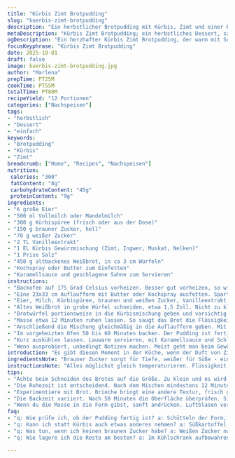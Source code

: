 ```yaml
---
title: "Kürbis Zimt Brotpudding"
slug: "kuerbis-zimt-brotpudding"
description: "Ein herbstlicher Brotpudding mit Kürbis, Zimt und einer Prise Muskat. Eier und Milch sorgen für die cremige Basis, während brauner Zucker für Karamellnoten sorgt. Gebackenes Brot saugt die Flüssigkeit auf, wird saftig und leicht knusprig an der Oberfläche. Ideal für kalte Tage, serviert mit einer Schlagsahne oder Karamellsauce. Zubereitung und Backzeit zusammen rund 70 Minuten, ergibt etwa 12 Portionen. Gut als Dessert oder süßes Frühstück. Die Zubereitung erlaubt Flexibilität bei Zutaten und Timing. Ein unkomplizierter Klassiker, der mit wenigen Kniffen besonders wird."
metaDescription: "Kürbis Zimt Brotpudding; ein herbstliches Dessert, saftig mit Zimt und Muskat, perfekt für kühlere Tage"
ogDescription: "Ein herzhafter Kürbis Zimt Brotpudding, der warm mit Schlagsahne oder Karamellsauce serviert wird. Ein Muss für den Herbst"
focusKeyphrase: "Kürbis Zimt Brotpudding"
date: 2025-10-01
draft: false
image: kuerbis-zimt-brotpudding.jpg
author: "Marlena"
prepTime: PT25M
cookTime: PT55M
totalTime: PT80M
recipeYield: "12 Portionen"
categories: ["Nachspeisen"]
tags:
- "herbstlich"
- "Dessert"
- "einfach"
keywords:
- "Brotpudding"
- "Kürbis"
- "Zimt"
breadcrumb: ["Home", "Recipes", "Nachspeisen"]
nutrition: 
 calories: "300"
 fatContent: "8g"
 carbohydrateContent: "45g"
 proteinContent: "9g"
ingredients:
- "6 große Eier"
- "500 ml Vollmilch oder Mandelmilch"
- "300 g Kürbispüree (frisch oder aus der Dose)"
- "150 g brauner Zucker, hell"
- "70 g weißer Zucker"
- "2 TL Vanilleextrakt"
- "1 EL Kürbis Gewürzmischung (Zimt, Ingwer, Muskat, Nelken)"
- "1 Prise Salz"
- "450 g altbackenes Weißbrot, in ca 3 cm Würfeln"
- "Kochspray oder Butter zum Einfetten"
- "Karamellsauce und geschlagene Sahne zum Servieren"
instructions:
- "Backofen auf 175 Grad Celsius vorheizen. Besser gut vorheizen, so wird die Kruste schön knusprig."
- "Eine 23x33 cm Auflaufform mit Butter oder Kochspray ausfetten. Spart spätere klebrige Sauerei."
- "Eier, Milch, Kürbispüree, braunen und weißen Zucker, Vanilleextrakt, Gewürzmischung und Salz in einer großen Schüssel gründlich verquirlen. Keine Klümpchen. Aromatisch und samtig sollte die Mischung sein."
- "Altes Weißbrot in grobe Würfel schneiden, etwa 1,5 Zoll. Nicht zu klein, sonst zerfällt der Pudding beim Backen."
- "Brotwürfel portionsweise in die Kürbismischung geben und vorsichtig umrühren, bis alles gut benetzt ist. Nicht zu grob rühren, damit die Brocken intakt bleiben."
- "Masse etwa 12 Minuten ruhen lassen. So saugt das Brot die Flüssigkeit auf - wichtig für richtige Konsistenz."
- "Anschließend die Mischung gleichmäßig in die Auflaufform geben. Mit einem Holzlöffel oder Spatel gut verteilen und leicht andrücken. So gibt’s kompakte, aber noch lockere Textur im Inneren."
- "Im vorgeheizten Ofen 50 bis 60 Minuten backen. Der Pudding ist fertig, wenn die Oberfläche goldbraun ist und beim leichten Schütteln der Form nichts mehr wackelt. Die Mitte sollte fest sein, kein Brei."
- "Kurz auskühlen lassen. Lauwarm servieren, mit Karamellsauce und Schlagsahne. Das rundet ab."
- "Wenn ausprobiert, unbedingt Notizen machen. Meist geht man beim Gewürz oder Backzeit noch in Feintuning. Wildes Experimentieren lohnt."
introduction: "Es gibt diesen Moment in der Küche, wenn der Duft von Zimt und gebackenem Kürbis die Luft erfüllt. Dieses Brot pudding ähnelt einem kleinen Wunder. Die Kombination aus zartem Kürbis, subtilen Gewürzen und saftigem Brot, durchtränkt von der Eiermilchmischung, hat mich beim dritten Versuch überzeugt. Die Ruhephase vor dem Backen war Gold wert - das Brot nimmt die Aromen auf, ohne matschig zu werden. Diese Variante weicht ab vom übliche Brotpudding, den man meist als langweilig kennt. Manchmal tausche ich das Brotsortiment, experimentiere mit Altbrot oder Brioche für andere Texturen. Wichtig: Geduld beim Backen, bis die Masse spürbar fest ist. Erst dann gewinnen Kruste und Kern die richtige Struktur."
ingredientsNote: "Brauner Zucker sorgt für Tiefe, weißer für Süße - eine kleine, aber feine Mischung. Das Kürbispüree aus der Dose ist praktisch und zuverlässig, frisch selbst gemacht allerdings hat mehr Aroma. Wer keine Milch sondern Pflanzenmilch nimmt, sollte dickeres Püree wählen oder Backzeit anpassen. Das altbackene Brot ist das Rückgrat: zu frisch, zu weich, zerstört die Konsistenz. Der Hauch von Salz und Vanille hebt alle Aromen hervor. Das Gewürz kann man selbst anpassen, mehr Zimt für Wärme, Muskat für Nussigkeit - wichtig ist, nicht zu überladen. Butter oder Spray im Blech vermeiden kleben, gibt gleichzeitig Genuss beim knusprigen Rand."
instructionsNote: "Alles möglichst gleich temperaturieren. Flüssigkeit und Eier vorher schaumig schlagen, damit keine Klümpchen. Blumige Würfel schneiden, nicht zu klein, sonst lösen sie sich auf; zu groß saugen nicht gut ein. Ruhen lassen ist Gold, vor allem bei Brotpudding, sonst geht der Fluff weg. Im Ofen mittig platzieren, Hitze gefühlt kontrollieren - das Brutzeln der Oberfläche ist ein Indikator. Zwischendurch nicht zu oft öffnen, nur spüren, ob die Masse fest wird. Wenn die Form wackelfest ist, fast fertig. Mehr als 60 Minuten kann trocknen. Nach dem Backen 15 Minuten Ruhe gönnen, dann lässt sich der Pudding besser schneiden, rinnt nicht auseinander."
tips:
- "Achte beim Schneiden des Brotes auf die Größe. Zu klein und es wird matschig, zu groß und es saugt nicht richtig. 3 cm Würfel sind optimal."
- "Die Ruhezeit ist entscheidend. Nach dem Mischen mindestens 12 Minuten warten. Das Brot muss die Flüssigkeit richtig aufnehmen."
- "Experimentiere mit Brot. Brioche bringt eine andere Textur, frisch gebacken kann jedoch zerfallen. Altbackenes Brot hat die beste Struktur."
- "Die Backzeit variiert. Nach 50 Minuten die Oberfläche überprüfen. Sie sollte goldbraun sein, dann ist der Pudding fast fertig."
- "Wenn du die Masse in die Form gibst, sanft andrücken. Luftblasen vermeiden. Ein bisschen Druck reicht, sodass es gut zusammensitzt."
faq:
- "q: Wie prüfe ich, ob der Pudding fertig ist? a: Schütteln der Form, nichts sollte wackeln. Oberfläche goldbraun, innen fest sein."
- "q: Kann ich statt Kürbis auch etwas anderes nehmen? a: Süßkartoffel geht gut. Konsistenz ähnlich. Aroma ist jedoch anders."
- "q: Was tun, wenn ich keinen braunen Zucker habe? a: Weißen Zucker nutzen. Aber weniger Geschmackstiefe. Alternativen ausprobieren."
- "q: Wie lagere ich die Reste am besten? a: Im Kühlschrank aufbewahren. Gut abdecken, sonst trocknet er aus. Kalt servieren ist auch okay."

---
```

